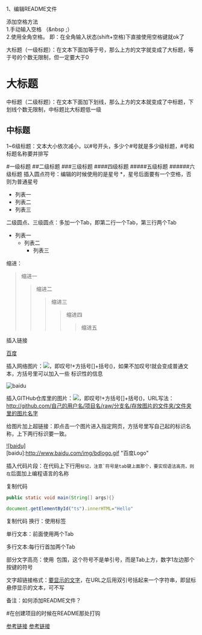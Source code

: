 1、编辑README文件

添加空格方法  
1.手动输入空格 （&nbsp ;）  
2.使用全角空格。     即：在全角输入状态(shift+空格)下直接使用空格键就ok了

大标题（一级标题）：在文本下面加等于号，那么上方的文字就变成了大标题，等于号的个数无限制，但一定要大于0

大标题
====
 

中标题（二级标题）：在文本下面加下划线，那么上方的文本就变成了中标题，下划线个数无限制，中标题比大标题低一级

中标题
-------
 

 1~6级标题：文本大小依次减小，以#号开头，多少个#号就是多少级标题，#号和标题名称要并排写

#一级标题
##二级标题
###三级标题
####四级标题
#####五级标题
######六级标题
插入圆点符号：编辑的时候使用的是星号 *，星号后面要有一个空格，否则为普通星号

* 列表一
* 列表二  
* 列表三
 

二级圆点、三级圆点：多加一个Tab，即第二行一个Tab，第三行两个Tab

* 列表一
    * 列表二  
        * 列表三
        

缩进：

>缩进一
>>缩进二
>>>缩进三
>>>>缩进四
>>>>>缩进五
 

插入链接

[百度](http://baidu.com)
 

插入网络图片：![](网络图片链接地址)，即叹号!+方括号[]+括号()，如果不加叹号!就会变成普通文本，方括号里可以加入一些 标识性的信息

![baidu](http://www.baidu.com/img/bdlogo.gif "百度logo")  
 

插入GITHub仓库里的图片：![](图片链接地址)，即叹号!+方括号[]+括号()，URL写法：http://github.com/自己的用户名/项目名/raw/分支名/存放图片的文件夹/文件夹里的图片名字

给图片加上超链接：即点击一个图片进入指定网页，方括号里写自己起的标识名称，上下两行标识要一致。

[![baidu]](http://baidu.com)  
[baidu]:http://www.baidu.com/img/bdlogo.gif "百度Logo"  
 

插入代码片段：在代码上下行用```标记，注意`符号是tab键上面那个，要实现语法高亮，则在```后面加上编程语言的名称

复制代码
```Java
public static void main(String[] args){}
```

```javascript
document.getElementById("ts").innerHTML="Hello"
```
复制代码
换行：使用标签<br>

单行文本：前面使用两个Tab

多行文本:每行行首加两个Tab

部分文字高亮：使用` `包围，这个符号不是单引号，而是Tab上方，数字1左边那个按键的符号

文字超链接格式：[要显示的文字](链接的地址"鼠标悬停显示")，在URL之后用双引号括起来一个字符串，即鼠标悬停显示的文本，可不写

 

备注：如何添加README文件？

#在创建项目的时候在README那处打钩



[参考链接](https://blog.csdn.net/u012067966/article/details/50736647)
[参考链接](https://www.cnblogs.com/shiy/p/6526868.html)

